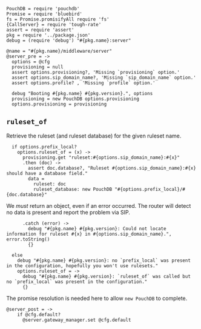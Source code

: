     PouchDB = require 'pouchdb'
    Promise = require 'bluebird'
    fs = Promise.promisifyAll require 'fs'
    {CallServer} = require 'tough-rate'
    assert = require 'assert'
    pkg = require '../package.json'
    debug = (require 'debug') "#{pkg.name}:server"

    @name = "#{pkg.name}/middleware/server"
    @server_pre = ->
      options = @cfg
      provisioning = null
      assert options.provisioning?, 'Missing `provisioning` option.'
      assert options.sip_domain_name?, 'Missing `sip_domain_name` option.'
      assert options.profile? , 'Missing `profile` option.'

      debug "Booting #{pkg.name} #{pkg.version}.", options
      provisioning = new PouchDB options.provisioning
      options.provisioning = provisioning

`ruleset_of`
------------

Retrieve the ruleset (and ruleset database) for the given ruleset name.

      if options.prefix_local?
        options.ruleset_of = (x) ->
          provisioning.get "ruleset:#{options.sip_domain_name}:#{x}"
          .then (doc) ->
            assert doc.database?, "Ruleset #{options.sip_domain_name}:#{x} should have a database field."
            data =
              ruleset: doc
              ruleset_database: new PouchDB "#{options.prefix_local}/#{doc.database}"

We _must_ return an object, even if an error occurred. The router will detect no data is present and report the problem via SIP.

          .catch (error) ->
            debug "#{pkg.name} #{pkg.version}: Could not locate information for ruleset #{x} in #{options.sip_domain_name}.", error.toString()
            {}

      else
        debug "#{pkg.name} #{pkg.version}: no `prefix_local` was present in the configuration, hopefully you won't use rulesets."
        options.ruleset_of = ->
          debug "#{pkg.name} #{pkg.version}: `ruleset_of` was called but no `prefix_local` was present in the configuration."
          {}

The promise resolution is needed here to allow `new PouchDB` to complete.

    @server_post = ->
        if @cfg.default?
          @server.gateway_manager.set @cfg.default
